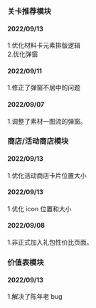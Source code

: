 ### 关卡推荐模块

#### 2022/09/13

1.优化材料卡元素排版逻辑<br> 2.优化弹窗

#### 2022/09/11

1.修正了弹窗不居中的问题

#### 2022/09/07

1.调整了素材一图流的弹窗。

### 商店/活动商店模块

#### 2022/09/13

1.优化活动商店卡片位置大小<br>

#### 2022/09/13

1.优化 icon 位置和大小

#### 2022/09/08

1.非正式加入礼包性价比页面。

### 价值表模块

#### 2022/09/13

1.解决了陈年老 bug<br>
